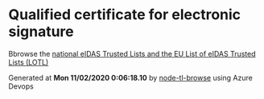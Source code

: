 # Qualified certificate for electronic signature 
 Bbrowse the [national eIDAS Trusted Lists and the EU List of eIDAS Trusted Lists (LOTL)](https://webgate.ec.europa.eu/tl-browser/#/) 
 
 
Generated at **Mon 11/02/2020  0:06:18.10** by [node-tl-browse](https://github.com/ymedlop/node-tl-browser) using Azure Devops 
